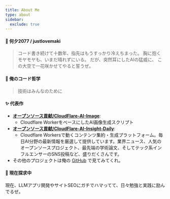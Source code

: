 ```yaml
---
title: About Me
type: about
sidebar:
  exclude: true
---
```

#### 👋 何夕2077 / justlovemaki

> コード書き続けて十数年、指先はもうすっかり冷えちまった。
> 胸に抱くモヤモヤも、いまだ晴れずにいる。
> だが、突然耳にしたAIの猛威に、
> この大空で一花咲かせてやると誓うぜ。

#### 🚀 俺のコード哲学

> 技術はみんなのために

#### ✨ 代表作

*   **[オープンソース貢献/CloudFlare-AI-Image](https://github.com/justlovemaki/CloudFlare-AI-Image)**:
    *   Cloudflare WorkerをベースにしたAI画像生成スクリプト
*   **[オープンソース貢献/CloudFlare-AI-Insight-Daily](https://github.com/justlovemaki/CloudFlare-AI-Insight-Daily)**:
    *   Cloudflare Workersで動くコンテンツ集約・生成プラットフォーム。毎日AI分野の最新情報を厳選して提供しています。業界ニュース、人気のオープンソースプロジェクト、最先端の学術論文、そしてテック系インフルエンサーのSNS投稿など、盛りだくさんです。
*   その他のプロジェクトは俺の [GitHub](https://github.com/justlovemaki) で見てみてくれ。

#### 🌱 現在探求中

現在、LLMアプリ開発やサイトSEOにガチでハマってて、日々勉強と実践に励んでるぜ。